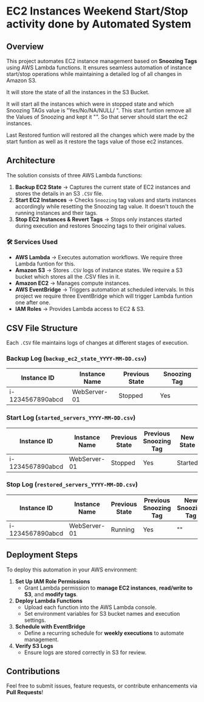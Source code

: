 
# EC2 Instances Weekend Start/Stop activity done by Automated System

## Overview
This project automates EC2 instance management based on **Snoozing Tags** using AWS Lambda functions. It ensures seamless automation of instance start/stop operations while maintaining a detailed log of all changes in Amazon S3.

It will store the state of all the instances in the S3 Bucket.

It will start all the instances which were in stopped state and which Snoozing TAGs value is "Yes/No/NA/NULL/ ". This start funtion remove all the Values of Snoozing and kept it "". So that server should start the ec2 instances.

Last Restored funtion will restored all the changes which were made by the start funtion as well as it restore the tags value of those ec2 instances.


##  Architecture
The solution consists of three AWS Lambda functions:
1. **Backup EC2 State** → Captures the current state of EC2 instances and stores the details in an S3 `.CSV` file.
2. **Start EC2 Instances** → Checks `Snoozing` tag values and starts instances accordingly while resetting the Snoozing tag value. It doesn't touch the running instances and their tags.
3. **Stop EC2 Instances & Revert Tags** → Stops only instances started during execution and restores Snoozing tags to their original values.

### **🛠 Services Used**
- **AWS Lambda** → Executes automation workflows. We require three Lambda funtion for this.
- **Amazon S3** → Stores `.CSV` logs of instance states. We require a S3 bucket which stores all the .CSV files in it.
- **Amazon EC2** → Manages compute instances. 
- **AWS EventBridge** → Triggers automation at scheduled intervals. In this project we require three EventBridge which will trigger Lambda funtion one after one.
- **IAM Roles** → Provides Lambda access to EC2 & S3.

## CSV File Structure
Each `.CSV` file maintains logs of changes at different stages of execution.

### **Backup Log (`backup_ec2_state_YYYY-MM-DD.csv`)**
| Instance ID | Instance Name | Previous State | Snoozing Tag |
|------------|--------------|---------------|--------------|
| i-1234567890abcd | WebServer-01 | Stopped | Yes |

### **Start Log (`started_servers_YYYY-MM-DD.csv`)**
| Instance ID | Instance Name | Previous State | Previous Snoozing Tag | New State | New Snoozing Tag |
|------------|--------------|---------------|---------------------|------------|-----------------|
| i-1234567890abcd | WebServer-01 | Stopped | Yes | Started | "" |

### **Stop Log (`restored_servers_YYYY-MM-DD.csv`)**
| Instance ID | Instance Name | Previous State | Previous Snoozing Tag | New Snoozing Tag | Current State | Restored Snoozing Tag |
|------------|--------------|---------------|---------------------|-----------------|--------------|------------------|
| i-1234567890abcd | WebServer-01 | Running | Yes | "" | Stopped | Yes |

##  Deployment Steps
To deploy this automation in your AWS environment:
1. **Set Up IAM Role Permissions**
   - Grant Lambda permission to **manage EC2 instances**, **read/write to S3**, and **modify tags**.
2. **Deploy Lambda Functions**
   - Upload each function into the AWS Lambda console.
   - Set environment variables for S3 bucket names and execution settings.
3. **Schedule with EventBridge**
   - Define a recurring schedule for **weekly executions** to automate management.
4. **Verify S3 Logs**
   - Ensure logs are stored correctly in S3 for review.


##  Contributions
Feel free to submit issues, feature requests, or contribute enhancements via **Pull Requests**!
